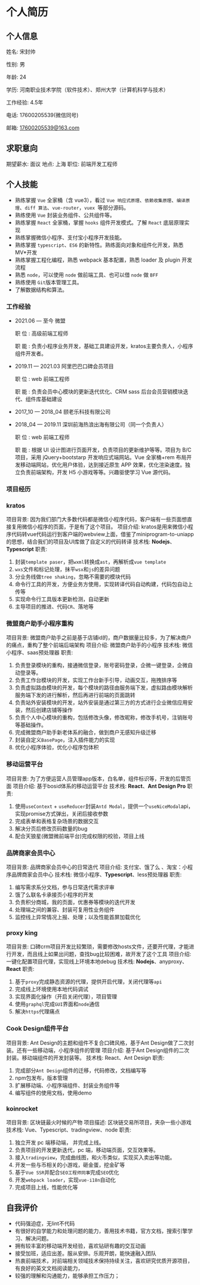 # 个人简历

## 个人信息

姓名: 宋封帅

性别: 男

年龄: 24

学历: 河南职业技术学院（软件技术）、郑州大学（计算机科学与技术）

工作经验: 4.5年

电话: 17600205539(微信同号)

邮箱: 17600205539@163.com

## 求职意向
期望薪水: 面议
地点: 上海
职位: 前端开发工程师

## 个人技能
- 熟练掌握 `Vue` 全家桶（含 vue3），看过 `Vue 响应式原理`、`依赖收集原理`、`编译原理`、`diff 算法`、`vue-router`，`vuex `等部分源码。
- 熟练使用 `Vue` 封装业务组件、公共组件等。
- 熟练掌握 `React` 全家桶，掌握 `hooks` 组件开发模式。了解 `React` 底层原理实现
- 熟练掌握微信小程序、支付宝小程序开发技能。
- 熟练掌握 `typescript`、`ES6` 的新特性。熟练面向对象和组件化开发，熟悉MV*开发
- 熟练掌握工程化编程，熟悉 webpack 基本配置，熟悉 loader 及 plugin 开发流程
- 熟悉 `node`，可以使用 `node` 做前端工具、也可以借 `node` 做 `BFF` 
- 熟练使用 `Git`版本管理工具。
- 了解数据结构和算法。

### 工作经验

- 2021.06 — 至今 微盟

  职 位 : 高级前端工程师

  职 能 : 负责小程序业务开发，基础工具建设开发，kratos主要负责人，小程序组件开发者。

- 2019.11 — 2021.03 阿里巴巴口碑会员项目
  
  职 位 : web 前端工程师

  职 能 : 负责会员中心模块的更新迭代优化、CRM sass 后台会员营销模块迭代、组件库基础建设

- 2017_10 — 2018_04 颐老乐科技有限公司
- 2018_04 — 2019.11 深圳前海热浪出海有限公司（同一个负责人）
  
  职 位 : web 前端工程师

  职 能 : 根据 UI 设计图进行页面开发，负责项目的更新维护等等。项目为 B/C项目，采用 jQuery+bootstarp 开发响应式端网站。Vue 全家桶+rem 布局开发移动端网站，优化用户体验，达到接近原生 APP 效果，优化渲染速度。独立负责前端架构，开发 H5 小游戏等等。兴趣驱使学习 Vue 源代码。

### 项目经历

### kratos

项目背景: 因为我们部门大多数代码都是微信小程序代码，客户端有一些页面想直接复用微信小程序的页面，于是有了这个项目。
项目介绍: kratos是用来微信小程序代码转vue代码运行到客户端的webview上面，借鉴了miniprogram-to-uniapp的思想，结合我们的项目及UI库做了自定义的代码转译
技术栈: **Nodejs**、**Typescript**
职责: 
1. 封装`template paser`，把`wxml`转换成`ast`，再解析成`vue template`
2. `wxs`文件和标记处理，抹平`wsx`和`js`的差异问题
3. 分业务线做`tree shaking`，忽略不需要的模块代码
4. 命令行工具的开发，方便业务方使用，实现转译代码自动构建，代码包自动上传等
5. 实现命令行工具版本更新检测，自动更新
6. 主导项目的推进、代码`CR`、落地等


### 微盟商户助手小程序重构

项目背景: 微盟商户助手之前是基于店铺id的，商户数据量比较多，为了解决商户的痛点，重构了整个前端后端架构
项目介绍: 微盟商户助手的小程序
技术栈: 微信小程序、saas预处理器
职责: 
1. 负责登录模块的重构，接通微信登录，账号密码登录，企微一键登录，企微自动登录等。
2. 负责工作台模块的开发，实现工作台新手引导，动画交互，拖拽排序等
3. 负责虚拟路由模块的开发，每个模块的路径由服务端下发，虚拟路由模块解析服务端下发的进行解析，然后再进行前端的页面跳转
4. 负责站外安装模块的开发，站外安装是通过第三方的方式进行企业微信应用安装，然后创建店铺等操作
5. 负责个人中心模块的重构，包括修改头像，修改昵称，修改手机号，注销账号等基础操作。
6. 完成微盟商户助手新老体系的融合，做到商户无感知升级迁移
7. 封装自定义`BasePage`，注入插件能力的实现
8. 优化小程序体验，优化小程序包体积

### 移动运营平台

项目背景: 为了方便运营人员管理app版本，白名单，组件标识等，开发的后管页面
项目介绍: 基于bosid体系的移动运营平台
技术栈: **React**、**Ant Design Pro**
职责: 
1. 使用`useContext` + `useReducer`封装`Antd Modal`，提供一个`useNiceModal`api，实现promise方式弹出，关闭后接收参数
2. 完成表单和表格复杂场景的数据交互
3. 解决分页后修改页码数量的bug
4. 配合天狼星(微盟微前端平台)完成权限的校验，项目上线

### 品牌商家会员中心

项目背景: 品牌商家会员中心的日常迭代
项目介绍: 支付宝、饿了么 、淘宝：小程序品牌商家会员中心
技术栈: 微信小程序、**Typescript**、less预处理器
职责: 
1. 编写需求系分文档，参与日常迭代需求评审
3. 饿了么联名卡承接页小程序的开发
4. 负责积分商城，我的页面，优惠券等模块的迭代开发
5. 处理端之间的兼容、封装可复用性业务组件
6. 监控线上异常情况上报、处理；以及性能首屏加载优化

### proxy king

项目背景: 口碑crm项目开发比较繁琐，需要修改hosts文件，还要开代理，才能进行开发，而且线上如果出问题，查找bug比较困难，故开发了这个工具
项目介绍: 一键化配置项目代理，实现线上环境本地debug
技术栈: **Nodejs**、anyproxy、**React**
职责: 
1. 基于`proxy`完成静态资源的代理，提供开启代理，关闭代理等`api`
2. 完成线上环境使用本地代码调试
3. 实现界面化操作（开启关闭代理），项目管理
4. 使用`graphql`完成`GUI`界面和`node`通信
5. 解决`https`代理痛点

### Cook Design组件平台

项目背景: Ant Design的主题和组件不复合口碑风格，基于Ant Design做了二次封装。还有一些移动端，小程序组件的管理
项目介绍: 基于Ant Design组件的二次封装。移动端组件的开发封装等。
技术栈: React、Ant Design
职责: 
1. 完成部分`Ant Design`组件的迁移，代码修改，文档编写等
2. npm包发布，版本管理
3. 扩展移动端、小程序端组件、封装业务组件等
4. 编写组件的使用文档，使用demo

### koinrocket

项目背景: 区块链最火时候的产物
项目描述: 区块链交易所项目，夹杂一些小游戏
技术栈: Vue、Typescript、tradingview、node
职责: 
1. 独立开发 pc 端移动端， 并完成上线。
2. 负责项目的开发更新迭代，pc 端，移动端页面，交互效果等。
3. 接入`tradingview`，完成曲线图，和火币类似，实现买入卖出等功能。
4. 开发一些与币相关的小游戏，砸金蛋，挖金矿等
5. 基于`Vue SSR`并配合`SEO工程师同事`完成`SEO`优化
6. 开发`webpack loader`，实现`vue-i18n`自动化
7. 完成项目上线，性能优化等

## 自我评价

- 代码强迫症，无lint不代码
- 有很好的自学能力和处理问题的能力，善用技术书籍，官方文档，搜索引擎学习、解决问题。
- 拥有较丰富的移动端开发经验，喜欢钻研有趣的交互动画
- 接受加班，适应出差。服从安排。乐观开朗，能快速融入团队
- 热衷前端技术，对前端相关领域技术保持持续关注，喜欢研究优质开源项目，有良好的英文文档阅读能力，
- 较强的理解和沟通能力，能够承担工作压力；